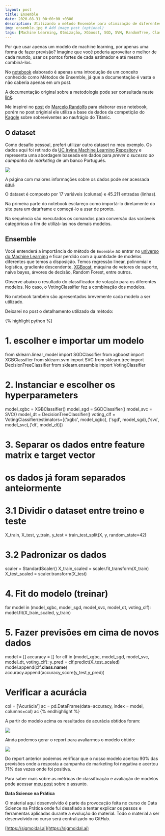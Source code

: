 ```yaml
---
layout: post
title: Ensemble
date: 2020-08-31 00:00:00 +0300
description: Utilizando o método Ensemble para otimização de diferentes modelos de Machine Learning # Add post description (optional)
img: ensemble.jpg # Add image post (optional)
tags: [Machine Learning, Otmização, XGboost, SGD, SVM, RandomTree, Classifiers] # add tag
---
```


Por que usar apenas um modelo de machine learning, por apenas uma forma de fazer previsão? Imagine que você poderia aproveitar o melhor de cada mundo, usar os pontos fortes de cada estimador e até mesmo combiná-los.

No [notebook](https://colab.research.google.com/drive/1nrfXv8t_nLUAzeNzja51Ds8cgZFv8Lsb?usp=sharing) elaborado é apenas uma introdução de um conceito conhecido como Métodos de Ensemble, já que a documentação é vasta e não caberia apenas em um post.

A documentação original sobre a metodologia pode ser consultada neste [link](https://scikit-learn.org/stable/modules/generated/sklearn.ensemble.VotingClassifier.html).


Me inspirei no [post](https://sigmoidal.ai/metodo-de-ensemble-vantagens-da-combinacao-de-diferentes-estimadores/) do [Marcelo Randolfo](https://www.linkedin.com/in/marcelo-randolfo/) para elaborar esse notebook, porém no post originial ele utiliza a base de dados da competição do [Kaggle](https://www.kaggle.com/c/titanic) sobre sobreviventes ao naufrágio do Titanic.

## O dataset

Como desafio pessoal, preferi utilizar outro dataset no meu exemplo. Os dados aqui foi retirado da [UC Irvine Machine Learning Repository](https://archive.ics.uci.edu/ml/index.php) e representa uma abordagem baseada em dados para *prever o sucesso do campanha de marketing* de um banco Português. 

![](https://conteudo.movidesk.com/wp-content/uploads/2019/05/Blog-08-05-Telemarketing.jpg)



A página com maiores informações sobre os dados pode ser acessada [aqui](https://archive.ics.uci.edu/ml/datasets/Bank+Marketing).

O dataset é composto por 17 variáveis (colunas) e 45.211 entradas (linhas).

Na primeira parte do notebook esclareço como importá-lo diretamente do site para um dataframe e começá-lo a usar de pronto.

Na sequência são executados os comandos para conversão das variáveis categóricas a fim de utilizá-las nos demais modelos.

## Ensemble

Você entenderá a importância do método de `Ensemble` ao entrar no [universo do Machine Learning](https://sigmoidal.ai/como-salvar-seu-modelo-de-machine-learning/) e ficar perdido com a quantidade de modelos diferentes que temos a disposição. Temos regressão linear, polinomial e logística, gradiente descendente, [XGBoost](https://sigmoidal.ai/xgboost-aprenda-algoritmo-de-machine-learning-em-python/), máquina de vetores de suporte, naive bayes, árvores de decisão, Random Forest, entre outros.

Observe abaixo o resultado do classificador de votação para os diferentes modelos. No caso, o VotingClassifier fez a combinação dos modelos.

No notebook também são apresentados brevemente cada modelo a ser utilizado.

Deixarei no post o detalhamento utilizado da método:

{% highlight python %}
# 1. escolher e importar um modelo
from sklearn.linear_model import SGDClassifier
from xgboost import XGBClassifier
from sklearn.svm import SVC
from sklearn.tree import DecisionTreeClassifier
from sklearn.ensemble import VotingClassifier

# 2. Instanciar e escolher os hyperparameters
model_xgbc = XGBClassifier()
model_sgd = SGDClassifier()
model_svc = SVC()
model_dt = DecisionTreeClassifier()
voting_clf = VotingClassifier(estimators=[('xgbc', model_xgbc), ('sgd', model_sgd),('svc', model_svc),('dt', model_dt)])

# 3. Separar os dados entre feature matrix e target vector 
# os dados já foram separados anteiormente

# 3.1 Dividir o dataset entre treino e teste
X_train, X_test, y_train, y_test = train_test_split(X, y, random_state=42)

# 3.2 Padronizar os dados
scaler = StandardScaler()
X_train_scaled = scaler.fit_transform(X_train)
X_test_scaled = scaler.transform(X_test)

# 4. Fit do modelo (treinar)
for model in (model_xgbc, model_sgd, model_svc, model_dt, voting_clf):
    model.fit(X_train_scaled, y_train)

# 5. Fazer previsões em cima de novos dados
model = []
accuracy = []
for clf in (model_xgbc, model_sgd, model_svc, model_dt, voting_clf):
    y_pred = clf.predict(X_test_scaled)
    model.append(clf.__class__.__name__)
    accuracy.append(accuracy_score(y_test,y_pred))

# Verificar a acurácia
col = ['Acurácia']
ac = pd.DataFrame(data=accuracy, index = model, columns=col)
ac
{% endhighlight %}


A partir do modelo acima os resultados de acurácia obtidos foram:

<img src="{{site.baseurl}}/assets/img/Ensemble-acc.jpg">

Ainda podemos gerar o report para avaliarmos o modelo obtido:

<img src="{{site.baseurl}}/assets/img/Ensemble-acc.jpg">

Do report anterior podemos verificar que o nosso modelo acertou 90% das previsões onde a resposta a campanha de marketing foi negativa e acertou 71% das vezes onde foi positiva.

Para saber mais sobre as métricas de classificação e avaliação de modelos pode acessar [meu post](https://mabittar.github.io/Metricas/) sobre o assunto.




**Data Science na Prática**

O material aqui desenvolvido é parte da provocação feita no curso de Data Science na Prática onde fui desafiado a tentar explicar os passos e ferramentas aplicadas durante a evolução do material.
Todo o material a ser desenvolvido no curso será centralizado no GitHub. 

[https://sigmoidal.ai](https://sigmoidal.ai)








